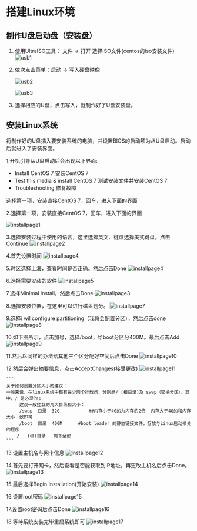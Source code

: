 

# 搭建Linux环境


## 制作U盘启动盘（安装盘）

1. 使用UltraISO工具： 文件 -> 打开 选择ISO文件(centos的iso安装文件)
   ![usb1](./images/usb1.png)

2. 依次点击菜单：启动 -> 写入硬盘映像

   ![usb2](./images/usb2.png)
   

   ![usb3](./images/usb3.png)
   
3. 选择相应的U盘，点击写入，就制作好了U盘安装盘。
   

## 安装Linux系统

将制作好的U盘插入要安装系统的电脑，并设置BIOS的启动项为从U盘启动。启动后就进入了安装界面。

1.开机引导从U盘启动后会出现以下界面:

   - Install CentOS 7 安装CentOS 7
   - Test this media & install CentOS 7 测试安装文件并安装CentOS 7
   - Troubleshooting 修复故障

   选择第一项，安装直接CentOS 7，回车，进入下面的界面
   
2.选择第一项，安装直接CentOS 7，回车，进入下面的界面

   ![installpage1](./images/installpage1.png)
   

3.选择安装过程中使用的语言，这里选择英文、键盘选择美式键盘。点击Continue
   ![installpage2](./images/installpage2.png)

4.首先设置时间
   ![installpage4](./images/installpage3.png)

5.时区选择上海，查看时间是否正确。然后点击Done
   ![installpage4](./images/installpage4.png)

6.选择需要安装的软件
   ![installpage5](./images/installpage5.png)

7.选择Minimal Install，然后点击Done
   ![installpage3](./images/installpage6.png)

8.选择安装位置，在这里可以进行磁盘划分。
   ![installpage7](./images/installpage7.png)

9.选择i wil configure partitioning（我将会配置分区），然后点击done
   ![installpage8](./images/installpage8.png)

10.如下图所示，点击加号，选择/boot，给boot分区分400M。最后点击Add
    ![installpage9](./images/installpage9.png)

11.然后以同样的办法给其他三个区分配好空间后点击Done
    ![installpage10](./images/installpage10.png)

12.然后会弹出摘要信息，点击AcceptChanges(接受更改)
    ![installpage11](./images/installpage11.png)

    ```
    关于如何设置分区大小的建议：
    一般来说，在linux系统中都有最少两个挂载点，分别是/ (根目录)及 swap（交换分区），其中，/ 是必须的；
         建议一般挂载的几大目录和大小：
         /swap	目录  32G           ##内存小于4G的为内存的2倍  内存大于4G的和内存大小一致即可
         /boot	目录  400M      #boot loader 的静态链接文件，存放与Linux启动相关的程序
        /	(根)目录   剩下全部    
    ```

13.设置主机名与网卡信息
    ![installpage12](./images/installpage12.png)

14.首先要打开网卡，然后查看是否能获取到IP地址，再更改主机名后点击Done。
    ![installpage13](./images/installpage13.png)

15.最后选择Begin Installation(开始安装)
    ![installpage14](./images/installpage14.png)

16.设置root密码
    ![installpage15](./images/installpage15.png)

17.设置root密码后点击Done
    ![installpage16](./images/installpage16.png)

18.等待系统安装完毕重启系统即可
    ![installpage17](./images/installpage17.png)

    